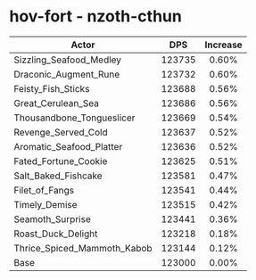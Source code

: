 # hov-fort - nzoth-cthun
| Actor | DPS | Increase |
|---|:---:|:---:|
|Sizzling_Seafood_Medley|123735|0.60%|
|Draconic_Augment_Rune|123732|0.60%|
|Feisty_Fish_Sticks|123688|0.56%|
|Great_Cerulean_Sea|123686|0.56%|
|Thousandbone_Tongueslicer|123669|0.54%|
|Revenge_Served_Cold|123637|0.52%|
|Aromatic_Seafood_Platter|123636|0.52%|
|Fated_Fortune_Cookie|123625|0.51%|
|Salt_Baked_Fishcake|123581|0.47%|
|Filet_of_Fangs|123541|0.44%|
|Timely_Demise|123515|0.42%|
|Seamoth_Surprise|123441|0.36%|
|Roast_Duck_Delight|123218|0.18%|
|Thrice_Spiced_Mammoth_Kabob|123144|0.12%|
|Base|123000|0.00%|
